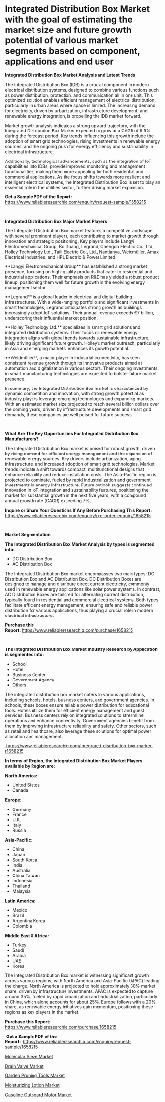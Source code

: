 <p><h1>Integrated Distribution Box Market with the goal of estimating the market size and future growth potential of various market segments based on component, applications and end user</h1></p><p><strong>Integrated Distribution Box Market Analysis and Latest Trends</strong></p>
<p><p>The Integrated Distribution Box (IDB) is a crucial component in modern electrical distribution systems, designed to combine various functions such as power distribution, protection, and communication all in one unit. This optimized solution enables efficient management of electrical distribution, particularly in urban areas where space is limited. The increasing demand for electricity, driven by urbanization, infrastructure development, and renewable energy integration, is propelling the IDB market forward.</p><p>Market growth analysis indicates a strong upward trajectory, with the Integrated Distribution Box Market expected to grow at a CAGR of 9.5% during the forecast period. Key trends influencing this growth include the adoption of smart grid technologies, rising investments in renewable energy sources, and the ongoing push for energy efficiency and sustainability in electrical infrastructure. </p><p>Additionally, technological advancements, such as the integration of IoT capabilities into IDBs, provide improved monitoring and management functionalities, making them more appealing for both residential and commercial applications. As the focus shifts towards more resilient and intelligent electrical systems, the Integrated Distribution Box is set to play an essential role in the utilities sector, further driving market expansion.</p></p>
<p><strong>Get a Sample PDF of the Report:&nbsp;</strong> <a href="https://www.reliableresearchiq.com/enquiry/request-sample/1658215?utm_campaign=101&utm_medium=2&utm_source=Github&utm_content=ia&utm_term=18112024&utm_id=integrated-distribution-box">https://www.reliableresearchiq.com/enquiry/request-sample/1658215</a></p>
<p>&nbsp;</p>
<p><strong>Integrated Distribution Box Major Market Players</strong></p>
<p><p>The Integrated Distribution Box market features a competitive landscape with several prominent players, each contributing to market growth through innovation and strategic positioning. Key players include Langyi Electromechanical Group, Bo Guang, Legrand, Chengda Electric Co., Ltd, Holley Technology Ltd., Taili Electric Co., Ltd., Nantianya, Weidmüller, Amax Electrical Industries, and HPL Electric & Power Limited.</p><p>**Langyi Electromechanical Group** has established a strong market presence, focusing on high-quality products that cater to residential and industrial applications. Their emphasis on R&D has yielded a robust product lineup, positioning them well for future growth in the evolving energy management sector.</p><p>**Legrand** is a global leader in electrical and digital building infrastructures. With a wide-ranging portfolio and significant investments in smart technologies, Legrand anticipates strong growth as buildings increasingly adopt IoT solutions. Their annual revenue exceeds €7 billion, underscoring their influential market position.</p><p>**Holley Technology Ltd.** specializes in smart grid solutions and integrated distribution systems. Their focus on renewable energy integration aligns with global trends towards sustainable infrastructure, likely driving significant future growth. Holley’s market outreach, particularly in Asia and emerging markets, enhances its growth potential.</p><p>**Weidmüller**, a major player in industrial connectivity, has seen consistent revenue growth through its innovative products aimed at automation and digitalization in various sectors. Their ongoing investments in smart manufacturing technologies are expected to bolster future market presence.</p><p>In summary, the Integrated Distribution Box market is characterized by dynamic competition and innovation, with strong growth potential as industry players leverage emerging technologies and expanding markets. With an estimated market size projected to reach several billion dollars over the coming years, driven by infrastructure developments and smart grid demands, these companies are well poised for future success.</p></p>
<p>&nbsp;</p>
<p><strong>What Are The Key Opportunities For Integrated Distribution Box Manufacturers?</strong></p>
<p><p>The Integrated Distribution Box market is poised for robust growth, driven by rising demand for efficient energy management and the expansion of renewable energy sources. Key drivers include urbanization, aging infrastructure, and increased adoption of smart grid technologies. Market trends indicate a shift towards compact, multifunctional designs that enhance reliability and reduce installation costs. The Asia-Pacific region is projected to dominate, fueled by rapid industrialization and government investments in energy infrastructure. Future outlook suggests continued innovation in IoT integration and sustainability features, positioning the market for substantial growth in the next five years, with a compound annual growth rate (CAGR) exceeding 7%.</p></p>
<p><strong>Inquire or Share Your Questions If Any Before Purchasing This Report:</strong> <a href="https://www.reliableresearchiq.com/enquiry/pre-order-enquiry/1658215?utm_campaign=101&utm_medium=2&utm_source=Github&utm_content=ia&utm_term=18112024&utm_id=integrated-distribution-box">https://www.reliableresearchiq.com/enquiry/pre-order-enquiry/1658215</a></p>
<p>&nbsp;</p>
<p><strong>Market Segmentation</strong></p>
<p><strong>The Integrated Distribution Box Market Analysis by types is segmented into:</strong></p>
<p><ul><li>DC Distribution Box</li><li>AC Distribution Box</li></ul></p>
<p><p>The Integrated Distribution Box market encompasses two main types: DC Distribution Box and AC Distribution Box. DC Distribution Boxes are designed to manage and distribute direct current electricity, commonly used in renewable energy applications like solar power systems. In contrast, AC Distribution Boxes are tailored for alternating current distribution, typically found in residential and commercial electrical systems. Both types facilitate efficient energy management, ensuring safe and reliable power distribution for various applications, thus playing a crucial role in modern electrical infrastructure.</p></p>
<p><strong>Purchase this Report:&nbsp;</strong><a href="https://www.reliableresearchiq.com/purchase/1658215?utm_campaign=101&utm_medium=2&utm_source=Github&utm_content=ia&utm_term=18112024&utm_id=integrated-distribution-box">https://www.reliableresearchiq.com/purchase/1658215</a></p>
<p>&nbsp;</p>
<p><strong>The Integrated Distribution Box Market Industry Research by Application is segmented into:</strong></p>
<p><ul><li>School</li><li>Hotel</li><li>Business Center</li><li>Government Agency</li><li>Others</li></ul></p>
<p><p>The integrated distribution box market caters to various applications, including schools, hotels, business centers, and government agencies. In schools, these boxes ensure reliable power distribution for educational tools. Hotels utilize them for efficient energy management and guest services. Business centers rely on integrated solutions to streamline operations and enhance connectivity. Government agencies benefit from them by improving infrastructure reliability and safety. Other sectors, such as retail and healthcare, also leverage these solutions for optimal power allocation and management.</p></p>
<p><a href="https://www.reliableresearchiq.com/integrated-distribution-box-market-r1658215?utm_campaign=101&utm_medium=2&utm_source=Github&utm_content=ia&utm_term=18112024&utm_id=integrated-distribution-box">&nbsp;https://www.reliableresearchiq.com/integrated-distribution-box-market-r1658215</a></p>
<p><strong>In terms of Region, the Integrated Distribution Box Market Players available by Region are:</strong></p>
<p>
    <p> <strong> North America: </strong>
        <ul>
            <li>United States</li>
            <li>Canada</li>
        </ul>
        </p> 
    <p> <strong> Europe: </strong>
        <ul>
            <li>Germany</li>
            <li>France</li>
            <li>U.K.</li>
            <li>Italy</li>
            <li>Russia</li>
        </ul>
        </p> 
    <p> <strong> Asia-Pacific: </strong>
        <ul>
            <li>China</li>
            <li>Japan</li>
            <li>South Korea</li>
            <li>India</li>
            <li>Australia</li>
            <li>China Taiwan</li>
            <li>Indonesia</li>
            <li>Thailand</li>
            <li>Malaysia</li>
        </ul>
        </p> 
    <p> <strong> Latin America: </strong>
        <ul>
            <li>Mexico</li>
            <li>Brazil</li>
            <li>Argentina Korea</li>
            <li>Colombia</li>
        </ul>
        </p> 
    <p> <strong> Middle East & Africa: </strong>
        <ul>
            <li>Turkey</li>
            <li>Saudi</li>
            <li>Arabia</li>
            <li>UAE</li>
            <li>Korea</li>
        </ul>
    </p>
    </p>
<p><p>The Integrated Distribution Box market is witnessing significant growth across various regions, with North America and Asia-Pacific (APAC) leading the charge. North America is projected to hold approximately 30% market share, driven by infrastructure investments. APAC is expected to capture around 35%, fueled by rapid urbanization and industrialization, particularly in China, which alone accounts for about 25%. Europe follows with a 20% share, as renewable energy initiatives gain momentum, positioning these regions as key players in the market.</p></p>
<p><strong>Purchase this Report: </strong><a href="https://www.reliableresearchiq.com/purchase/1658215?utm_campaign=101&utm_medium=2&utm_source=Github&utm_content=ia&utm_term=18112024&utm_id=integrated-distribution-box">https://www.reliableresearchiq.com/purchase/1658215</a></p>
<p>&nbsp;<strong>Get a Sample PDF of the Report:&nbsp;&nbsp;</strong><a href="https://www.reliableresearchiq.com/enquiry/request-sample/1658215?utm_campaign=101&utm_medium=2&utm_source=Github&utm_content=ia&utm_term=18112024&utm_id=integrated-distribution-box">https://www.reliableresearchiq.com/enquiry/request-sample/1658215</a></p>
<p><strong></strong></p>
<p><p><a href="https://issuu.com/reportprime-2/docs/molecular-sieve-market-size-2030.pp_a373dc581df19c?utm_campaign=101&utm_medium=2&utm_source=Github&utm_content=ia&utm_term=18112024&utm_id=integrated-distribution-box">Molecular Sieve Market</a></p><p><a href="https://www.linkedin.com/pulse/charting-future-comprehensive-analysis-global-drain-valve-rryie?utm_campaign=101&utm_medium=2&utm_source=Github&utm_content=ia&utm_term=18112024&utm_id=integrated-distribution-box">Drain Valve Market</a></p><p><a href="https://www.linkedin.com/pulse/garden-pruning-tools-landscape-product-spectrum-market-8pute?utm_campaign=101&utm_medium=2&utm_source=Github&utm_content=ia&utm_term=18112024&utm_id=integrated-distribution-box">Garden Pruning Tools Market</a></p><p><a href="https://issuu.com/reportprime-2/docs/moisturizing-lotion-market-size-203_5c18e8e212022c?utm_campaign=101&utm_medium=2&utm_source=Github&utm_content=ia&utm_term=18112024&utm_id=integrated-distribution-box">Moisturizing Lotion Market</a></p><p><a href="https://www.linkedin.com/pulse/gasoline-outboard-motor-market-analysis-report-global-insights-los6e?utm_campaign=101&utm_medium=2&utm_source=Github&utm_content=ia&utm_term=18112024&utm_id=integrated-distribution-box">Gasoline Outboard Motor Market</a></p></p>